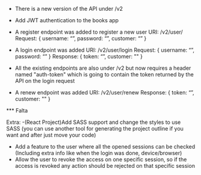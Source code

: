 - There is a new version of the API under /v2

- Add JWT authentication to the books app

- A register endpoint was added to register a new user
URI: /v2/user/
Request:
{
    username: “”,
    password: “”,
    customer: “”
}

- A login endpoint was added
URI: /v2/user/login
Request:
{
    username: “”,
    password: “”
}
Response:
{
    token: “”,
    customer: ""
}

- All the existing endpoints are also under /v2 but now requires a header named "auth-token" which is going to contain the token returned by the API on the login request

- A renew endpoint was added
URI: /v2/user/renew
Response:
{
    token: “”,
	customer: ""
}

*** Falta

Extra:
-(React Project)Add SASS support and change the styles to use SASS 
(you can use another tool for generating the project outline if you want and after just move your code)
- Add a feature to the user where all the opened sessions can be checked
(Including extra info like when the login was done, device/browser)
- Allow the user to revoke the access on one specific session, so if the 
access is revoked any action should be rejected on that specific session
